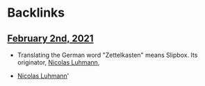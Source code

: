 
# Backlinks
## [February 2nd, 2021](<February 2nd, 2021.md>)
- Translating the German word "Zettelkasten" means Slipbox. Its originator, [Nicolas Luhmann](<Nicolas Luhmann.md>),

- [Nicolas Luhmann](<Nicolas Luhmann.md>)'


